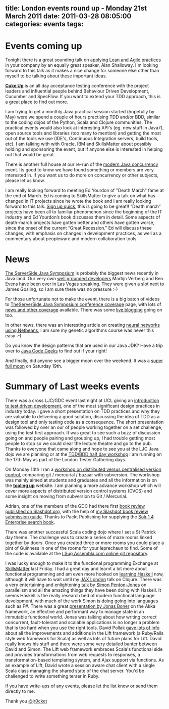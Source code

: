 title: London events round up - Monday 21st March 2011
date: 2011-03-28 08:05:00
categories: events
tags: 
---

# Events coming up

Tonight there is a great sounding talk on [applying Lean and Agile practices ](http://skillsmatter.com/event/agile-scrum/alan-shalloway/)in your company by an equally great speaker, Alan Shalloway.  I'm looking forward to this talk as it makes a nice change for someone else other  than myself to be talking about these important ideas.

[**Cuke Up**](http://skillsmatter.com/event/home/cukeup)  is an all day acceptance testing conference with the project leaders  and influential people behind Behaviour Driven Development, Cucumber and SpecFlow.  If you want to extend your TDD approach, this is a great  place to find out more.

I am trying to get a monthly Java practical session started (hopefully by May) were we spend a couple of hours practising TDD and/or  BDD, similar to the coding dojos of the Python, Scala and Clojure  communities.  The practical events would also look at interesting API's  (eg. new stuff in Java7), open source tools and libraries (too many to mention) and getting the most out of the tools we use (IDE's, Continuous  Integration servers, build tools, etc).  I am talking with with Oracle, IBM and SkillsMatter about possibly holding and sponsoring the event,  but if anyone else is interested in helping out that would be great. 

There is another full house at our re-run of the [modern Java concurrency](http://www.meetup.com/Londonjavacommunity/events/16701804/)  event.  Its good to know we have found something or members are very interested in.  If you want us to do more on concurrency or other  subjects, please let us know.

I am really looking forward to meeting Ed Yourdon of "Death March"  fame at the end of March.  Ed is coming to SkillsMatter to give a talk  on what has changed in IT projects since he wrote the book and I am  really looking forward to this talk.  [Sign up quick](http://skillsmatter.com/event/agile-scrum/death-march-projects),  this is going to be great!!  “Death march” projects have been all to  familiar phenomenon since the beginning of the IT industry and Ed Yourdon’s book discusses them in detail.  Some aspects of death-march  projects have gotten better and others have gotten worse, since the onset of the current “Great Recession.”  Ed will discuss these changes,  with emphasis on changes in development practices, as well as a commentary about peopleware and modern collaboration tools. 

# News

[The ServerSide Java Symposium](http://javasymposium.techtarget.com/) is probably the biggest news recently in Java land.  Our very own [well grounded developers](http://java7developer.com/)  Martijn Verberg and Ben Evens have been over in Las Vegas speaking.  They were given a slot next to James Gosling, so I am sure there was no  pressure :-)

For those unfortunate not to make the event, there is a big batch of videos to [TheServerSide Java Symposium conference coverage](http://www.theserverside.com/news/2240033365/TheServerSide-Java-Symposium-2011-news-views-and-conference-coverage) page, with lots of [news and other coverage](http://www.theserverside.com/news/2240033365/TheServerSide-Java-Symposium-2011-news-views-and-conference-coverage) available.  There was some [live blogging](http://www.theserverside.com/discussions/thread.tss?thread_id=62079) going on too.

In other news, there was an interesting article on creating [neural networks using Netbeans](http://www.oracle.com/technetwork/articles/java/nbneural-317387.html), I am sure my genetic algorithms course was never this easy :-)

Do you know the design patterns that are used in our Java JDK?  Have a trip over to [Java Code Geeks](http://www.javacodegeeks.com/2011/03/design-patterns-in-jdk.html) to find out if your right!

And finally, did anyone see a bigger moon over the weekend.  It was a [super full moon](http://www.youtube.com/watch?v=r1yalg_Apdw) on Saturday 19th.

# Summary of Last weeks events

There was a cross LJC/GDC event last night at UCL giving an [introduction to test driven development](http://www.londonjavacommunity.co.uk/events/16953733/), one of the most significant design practices in industry today.  I gave  a short presentation on TDD practices and why they are valuable to  delivering a good solution, discussing the idea of TDD as a design tool and only testing code as a consequence.    The short presentation was  followed by over an our of people working together on a set challenge,  using the test first approach.  It was great to see such a buzz of  discussion going on and people pairing and grouping up, I had trouble  getting most people to stop so we could clear the lecture theatre and go  to the pub.  Thanks to everyone that came along and hope to see you at  the LJC Java dojo we are planning or at the [TDD/BDD half day workshop](http://bit.ly/LTGDays2011) I am running on the 17th May as part of the London Tester Gathering days.

On Monday 14th I ran a [workshop on distributed versus centralised version control](http://www.meetup.com/grad-dc/events/16344822/),  comparing git / mercurial / bazaar with subversion.  The workshop was  mainly aimed at students and graduates and all the information is on the [**tooling up**](http://toolingup.jr0cket.co.uk/version-control) website.  I am planning a more advance workshop which will cover more aspects of distributed version control systems (DVCS) and some insight  on moving from subversion to Git / Mercurial.

Adrian, one of the members of the GDC had there first [book review published on Slashdot.org](http://books.slashdot.org/story/11/03/14/1318217/Book-Review-Solr-14-Enterprise-Search-Server), with the help of [my Slashdot book review submission guide](http://jr0cket.blogspot.com/2011/02/experience-of-submitting-book-review-to.html).  Thanks to Packt Publishing for supplying the [Solr 1.4 Enterprise search book](https://www.packtpub.com/solr-1-4-enterprise-search-server/book).

There was another successful Scala coding dojo where I set a St Patrick day theme.  The challenge was to create a series of maze rooms  linked together by doors.  Once you created three or more rooms you could place a pint of Guinness in one of the rooms for your leprechaun to find.  Some of the code is available at the [LSug Assembla.com online git repository](http://www.assembla.com/wiki/show/lsug-dojo).

I was lucky enough to make it to the functional programming Exchange at [SkillsMatter](http://skillsmatter.com/) last Friday.  I had a great day and learnt a lot more about functional programming and am even more hooked on [learning Haskell](http://haskell.jr0cket.co.uk/) now, although it will have to wait until my [JAX London](http://jaxlondon.com/) talk on Clojure.  There was a very entertaining and enlightening [talk](http://skillsmatter.com/podcast/open-source-dot-net/talk-by-haskell-expert-simon-peyton-jones) by [Simon Penton-Jones](http://research.microsoft.com/en-us/people/simonpj/)  on parallelism and all the amazing things they have been doing with  Haskell.  It seems Haskell is the really research bed of modern  functional language development, with much of the work Simon is doing  going into languages such as F#.  There was a great [presentation by Jonas Boner](http://skillsmatter.com/podcast/open-source-dot-net/simpler-scalability-fault-tolerance-concurrency-remoting-through-actors)  on the Akka framework, an effective and performant way to manage state  in an immutable functional world.  Jonas was talking about how writing  correct concurrent, fault-tolerant and scalable applications is no  longer a problem that is too hard when you use the right tools.  David  Pollak [gave lots of info](http://skillsmatter.com/podcast/open-source-dot-net/talk-by-david-pollak-creator-of-lift)  about all the improvements and additions in the Lift framework (a  Ruby/Rails style web framework for Scala) as well as lots of future  plans for Lift.  David really knows his stuff and there were some very  detailed banter between David and Simon. The Lift web framework embraces  Scala's functional side and provides  transformations from web requests to responses, a transformation-based  templating system, and Ajax support via functions.  As an example of  Lift, David wrote a session aware chat client with a single Scala class  managing the shared state of the chat server.  You'd be challenged to  write something terser in Ruby.

If you have write-ups of any events, please let the list know or send them directly to me.

Thank you
[@jr0cket](https://twitter.com/jr0cket)
